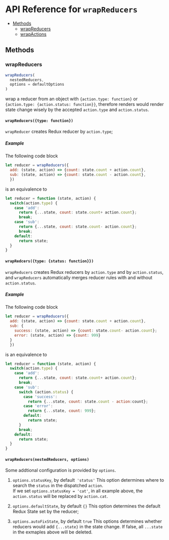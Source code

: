 # API Reference for `wrapReducers`

* [Methods](#methods)
  * [wrapReducers](#wrapReducers)
  * [wrapActions](/doc/API/wrapActions.md)

## Methods
### wrapReducers

```js
wrapReducers(
  nestedReducers,
  options = defaultOptions
)
```
wrap a reducer from an object with `{action.type: function}` or `{action.type: {action.status: function}}`, therefore renders would render state change 
wisely by the accepted `action.type` and `action.status`.

#### `wrapReducers({type: function})`
`wrapReducer` creates Redux reducer by `action.type`;

##### Example
The following code block
```js
let reducer = wrapReducers({
  add: (state, action) => {count: state.count + action.count},
  sub: (state, action) => {count: state.count - action.count},
  })
```

is an equivalence to

```js 
let reducer = function (state, action) {
  switch(action.type) {
    case 'add':
      return {...state, count: state.count+ action.count};
      break;
    case 'sub':
      return {...state, count: state.count- action.count};
      break;
    default:
      return state;
  }
}
```

#### `wrapRedcers({type: {status: function}})` 
`wrapReducers` creates Redux reducers by `action.type` and by `action.status`, and `wrapReducers` automatically merges reducer rules with and without `action.status`.

##### Example
The following code block 
``` js
let reducer = wrapReducers({
  add: (state, action) => {count: state.count + action.count},
  sub: {
    success: (state, action) => {count: state.count- action.count};
    error: (state, action) => {count: 999}
  }
  })
```
is an equivalence to 
```js
let reducer = function (state, action) {
  switch(action.type) {
    case 'add':
      return {...state, count: state.count+ action.count};
      break;
    case 'sub':
      switch (action.status) {
        case 'success': 
          return {...state, count: state.count - action:count};
        case 'error': 
          return {...state, count: 999};
        default:
          return state;
      }
      break;
    default:
      return state;
  }
}
```

#### `wrapReducers(nestedReducers, options)` 
Some addtional configuration is provided by `options`.  

1.  `options.statusKey`, by default` 'status'`
This option determines where to search the `status` in the dispatched `action`.  
If we set `options.statusKey = 'cat'`, in all example above, the `action.status` will be replaced by `action.cat`.

2. `options.defaultState`, by default `{}`
This option determines the default Redux State set by the reducer;

3. `options.autoFixState`, by default `true`
This options determines whether reducers would add `{...state}` in the state change.  If false, all `...state` in the exmaples above will be deleted.
